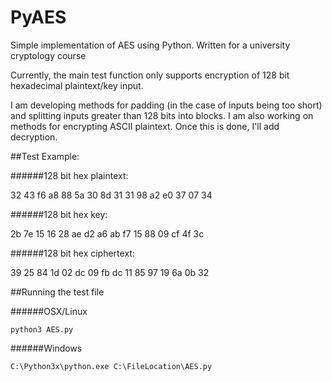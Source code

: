 # PyAES
Simple implementation of AES using Python. Written for a university cryptology course

Currently, the main test function only supports encryption of 128 bit hexadecimal plaintext/key input.

I am developing methods for padding (in the case of inputs being too short) and splitting inputs greater than 128 bits into blocks.
I am also working on methods for encrypting ASCII plaintext. Once this is done, I'll add decryption.

##Test Example:

######128 bit hex plaintext:

32 43 f6 a8 88 5a 30 8d 31 31 98 a2 e0 37 07 34

######128 bit hex key:

2b 7e 15 16 28 ae d2 a6 ab f7 15 88 09 cf 4f 3c

######128 bit hex ciphertext:

39 25 84 1d 02 dc 09 fb dc 11 85 97 19 6a 0b 32

##Running the test file

######OSX/Linux
```
python3 AES.py
```

######Windows
```
C:\Python3x\python.exe C:\FileLocation\AES.py
```
